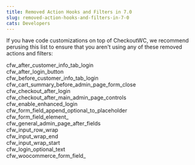 ```yaml
---
title: Removed Action Hooks and Filters in 7.0
slug: removed-action-hooks-and-filters-in-7-0
cats: Developers
---
```


 If you have code customizations on top of CheckoutWC, we recommend perusing this list to ensure that you aren't using any of these removed actions and filters:

 cfw\_after\_customer\_info\_tab\_login   
 cfw\_after\_login\_button   
 cfw\_before\_customer\_info\_tab\_login   
 cfw\_cart\_summary\_before\_admin\_page\_form\_close   
 cfw\_checkout\_after\_login   
 cfw\_checkout\_after\_main\_admin\_page\_controls   
 cfw\_enable\_enhanced\_login   
 cfw\_form\_field\_append\_optional\_to\_placeholder   
 cfw\_form\_field\_element\_   
 cfw\_general\_admin\_page\_after\_fields  
 cfw\_input\_row\_wrap   
 cfw\_input\_wrap\_end   
 cfw\_input\_wrap\_start   
 cfw\_login\_optional\_text   
 cfw\_woocommerce\_form\_field\_
